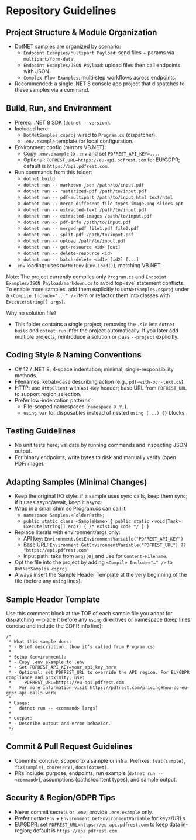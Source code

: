 # Repository Guidelines

## Project Structure & Module Organization
- DotNET samples are organized by scenario:
  - `Endpoint Examples/Multipart Payload`: send files + params via `multipart/form-data`.
  - `Endpoint Examples/JSON Payload`: upload files then call endpoints with JSON.
  - `Complex Flow Examples`: multi‑step workflows across endpoints.
- Recommended: a single .NET 8 console app project that dispatches to these samples via a command.

## Build, Run, and Environment
- Prereq: .NET 8 SDK (`dotnet --version`).
- Included here:
  - `DotNetSamples.csproj` wired to `Program.cs` (dispatcher).
  - `.env.example` template for local configuration.
- Environment config (mirrors VB.NET):
  - Copy `.env.example` to `.env` and set `PDFREST_API_KEY=...`.
  - Optional: `PDFREST_URL=https://eu-api.pdfrest.com` for EU/GDPR; default is `https://api.pdfrest.com`.
- Run commands from this folder:
  - `dotnet build`
  - `dotnet run -- markdown-json /path/to/input.pdf`
  - `dotnet run -- rasterized-pdf /path/to/input.pdf`
  - `dotnet run -- pdf-multipart /path/to/input.html text/html`
  - `dotnet run -- merge-different-file-types image.png slides.ppt`
  - `dotnet run -- extracted-text /path/to/input.pdf`
  - `dotnet run -- extracted-images /path/to/input.pdf`
  - `dotnet run -- pdf-info /path/to/input.pdf`
  - `dotnet run -- merged-pdf file1.pdf file2.pdf`
  - `dotnet run -- split-pdf /path/to/input.pdf`
  - `dotnet run -- upload /path/to/input.pdf`
  - `dotnet run -- get-resource <id> [out]`
  - `dotnet run -- delete-resource <id>`
  - `dotnet run -- batch-delete <id1> [id2] [...]`
- `.env` loading: uses `DotNetEnv` (`Env.Load()`), matching VB.NET.

Note: The project currently compiles only `Program.cs` and `Endpoint Examples/JSON Payload/markdown.cs` to avoid top‑level statement conflicts. To enable more samples, add them explicitly to `DotNetSamples.csproj` under a `<Compile Include="..." />` item or refactor them into classes with `Execute(string[] args)`.

Why no solution file?
- This folder contains a single project; removing the `.sln` lets `dotnet build` and `dotnet run` infer the project automatically. If you later add multiple projects, reintroduce a solution or pass `--project` explicitly.

## Coding Style & Naming Conventions
- C# 12 / .NET 8; 4‑space indentation; minimal, single‑responsibility methods.
- Filenames: kebab‑case describing action (e.g., `pdf-with-ocr-text.cs`).
- HTTP: use `HttpClient` with `Api-Key` header; base URL from `PDFREST_URL` to support region selection.
- Prefer low-indentation patterns:
  - File-scoped namespaces (`namespace X.Y;`).
  - `using var` for disposables instead of nested `using (...) {}` blocks.

## Testing Guidelines
- No unit tests here; validate by running commands and inspecting JSON output.
- For binary endpoints, write bytes to disk and manually verify (open PDF/image).

## Adapting Samples (Minimal Changes)
- Keep the original I/O style: if a sample uses sync calls, keep them sync; if it uses async/await, keep it async.
- Wrap in a small shim so Program.cs can call it:
  - `namespace Samples.<FolderPath>;`
  - `public static class <SampleName> { public static <void|Task> Execute(string[] args) { /* existing code */ } }`
- Replace literals with environment/args only:
  - API key: `Environment.GetEnvironmentVariable("PDFREST_API_KEY")`
  - Base URL: `Environment.GetEnvironmentVariable("PDFREST_URL") ?? "https://api.pdfrest.com"`
  - Input path: take from `args[0]` and use for `Content-Filename`.
- Opt the file into the project by adding `<Compile Include="…" />` to `DotNetSamples.csproj`.
- Always insert the Sample Header Template at the very beginning of the file (before any `using` lines).

## Sample Header Template
Use this comment block at the TOP of each sample file you adapt for dispatching — place it before any `using` directives or namespace (keep lines concise and include the GDPR info line):

```
/*
 * What this sample does:
 * - Brief description… (how it’s called from Program.cs)
 *
 * Setup (environment):
 * - Copy .env.example to .env
 * - Set PDFREST_API_KEY=your_api_key_here
 * - Optional: set PDFREST_URL to override the API region. For EU/GDPR compliance and proximity, use:
 *     PDFREST_URL=https://eu-api.pdfrest.com
 *   For more information visit https://pdfrest.com/pricing#how-do-eu-gdpr-api-calls-work
 *
 * Usage:
 *   dotnet run -- <command> [args]
 *
 * Output:
 * - Describe output and error behavior.
 */
```

## Commit & Pull Request Guidelines
- Commits: concise, scoped to a sample or infra. Prefixes: `feat(sample)`, `fix(sample)`, `chore(env)`, `docs(dotnet)`.
- PRs include: purpose, endpoints, run example (`dotnet run -- <command>`), assumptions (paths/content types), and sample output.

## Security & Region/GDPR Tips
- Never commit secrets or `.env`; provide `.env.example` only.
- Prefer `DotNetEnv` + `Environment.GetEnvironmentVariable` for keys/URLs.
- EU/GDPR: set `PDFREST_URL=https://eu-api.pdfrest.com` to keep data in-region; default is `https://api.pdfrest.com`.
